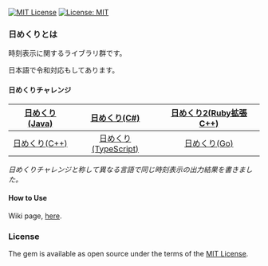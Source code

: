 [![MIT License](http://img.shields.io/badge/license-MIT-blue.svg?style=flat)](LICENSE) [![License: MIT](https://img.shields.io/badge/License-MIT-yellow.svg)](https://opensource.org/licenses/MIT)

### 日めくりとは

時刻表示に関するライブラリ群です。

日本語で令和対応もしてあります。

#### 日めくりチャレンジ

| [日めくり(Java)](https://github.com/takkii/himekuri_java) | [日めくり(C#)](https://github.com/takkii/himekuri_shaper) | [日めくり2(Ruby拡張C++)](https://github.com/takkii/himekuri2) |
|:---:|:---:|:---:|
| [日めくり(C++)](https://github.com/takkii/himekuri_c_plusplus) | [日めくり(TypeScript)](https://github.com/takkii/himekuri_ts) | [日めくり(Go)](https://github.com/takkii/himekuri_go) | [日めくり[rust]](https://github.com/takkii/himekuri_rust) |

_日めくりチャレンジと称して異なる言語で同じ時刻表示の出力結果を書きました。_

#### How to Use

Wiki page, [here](https://github.com/takkii/himekuri/wiki/manual).

### License

The gem is available as open source under the terms of the [MIT License](https://opensource.org/licenses/MIT).
